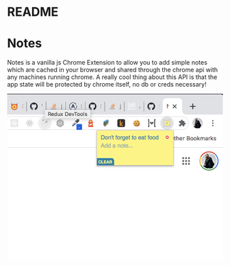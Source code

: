 # README

# Notes
Notes is a vanilla js Chrome Extension to allow you to add simple notes which are cached in your browser and shared through the chrome api with any machines running chrome. A really cool thing about this API is that the app state will be protected by chrome itself, no db or creds necessary!

![Screnshot](screenshot.png)


